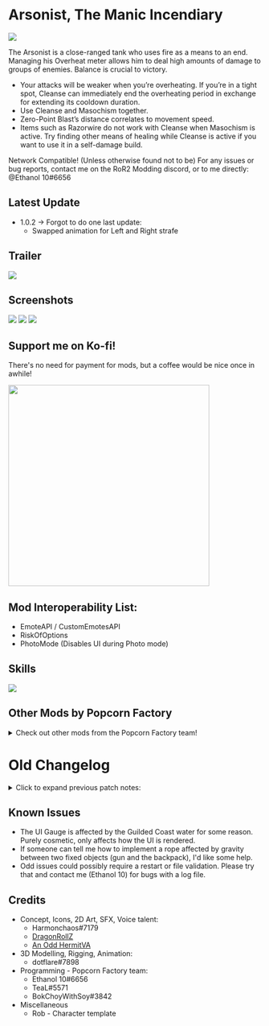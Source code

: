 # Arsonist, The Manic Incendiary

<img src="https://github.com/Popcorn-Factory/Arsonist-RoR2/blob/master/Thunderstorerelease/arsonistpodsmall.gif?raw=true">

The Arsonist is a close-ranged tank who uses fire as a means to an end. Managing his Overheat meter allows him to deal high amounts of damage to groups of enemies. Balance is crucial to victory.

- Your attacks will be weaker when you’re overheating. If you’re in a tight spot, Cleanse can immediately end the overheating period in exchange for extending its cooldown duration.
- Use Cleanse and Masochism together.
- Zero-Point Blast’s distance correlates to movement speed.
- Items such as Razorwire do not work with Cleanse when Masochism is active. Try finding other means of healing while Cleanse is active if you want to use it in a self-damage build.

Network Compatible! (Unless otherwise found not to be)
For any issues or bug reports, contact me on the RoR2 Modding discord, or to me directly: @Ethanol 10#6656

## Latest Update

- 1.0.2 -> Forgot to do one last update:
    - Swapped animation for Left and Right strafe
    
## Trailer
<div>
    <a href="https://www.youtube.com/watch?v=Aez62FNzMTg">
        <img src="https://github.com/Popcorn-Factory/Arsonist-RoR2/blob/master/Thunderstorerelease/arsonistthumbnail.png?raw=true">
    </a>
</div>

## Screenshots
<img src="https://media.discordapp.net/attachments/928130606662049892/1086175951932641340/image.png?width=1280&height=720">
<img src="https://media.discordapp.net/attachments/928130606662049892/1086175952809246760/image.png?width=1280&height=720">
<img src="https://media.discordapp.net/attachments/928130606662049892/1086175953551630357/image.png?width=1280&height=720">

## Support me on Ko-fi! 
There's no need for payment for mods, but a coffee would be nice once in awhile!

<a href="https://ko-fi.com/popcornfactory" target="_blank">
  <img width="400" src="https://cdn.discordapp.com/attachments/928130606662049892/952521134526590996/unknown.png"/>
</a>

## Mod Interoperability List:
- EmoteAPI / CustomEmotesAPI
- RiskOfOptions
- PhotoMode (Disables UI during Photo mode)

## Skills
<img src="https://github.com/Popcorn-Factory/Arsonist-RoR2/blob/master/Thunderstorerelease/arsonistsheet.png?raw=true">

## Other Mods by Popcorn Factory
<details>
<summary>Check out other mods from the Popcorn Factory team!</summary>
<div>
    <a href="https://thunderstore.io/package/PopcornFactory/DarthVaderMod/">
      <img width="130" src="https://user-images.githubusercontent.com/93917577/180753359-4906ca0b-6ce5-4ff7-9962-bdec3329682c.png"/>
      <p>Darth Vader Mod</p>
    </a>
</div>
<div>
    <a href="https://thunderstore.io/package/PopcornFactory/DittoMod/">
        <img src="https://user-images.githubusercontent.com/93917577/168004690-23b6d040-5f89-4b62-916b-c40d774bff02.png"><br>
        <p>DittoMod (TeaL)</p>
    </a>
</div>
<div>
    <a href="https://thunderstore.io/package/PopcornFactory/ShigarakiMod/">
        <img src="https://user-images.githubusercontent.com/93917577/168004591-39480a52-c7fe-4962-997f-cd9460bb4d4a.png"><br>
        <p>ShigarakiMod (TeaL)</p>
    </a>
</div>
<div>
    <a href="https://thunderstore.io/package/TeaL/DekuMod/">
        <img src="https://cdn.discordapp.com/attachments/399901440023330816/960043614036168784/TeaL-DekuMod-3.1.1.png.128x128_q95.png"><br>
        <p>DekuMod (TeaL)</p>
    </a>
</div>
<div>
    <a href="https://thunderstore.io/package/Ethanol10/Ganondorf_Mod/">
        <img src="https://cdn.discordapp.com/attachments/399901440023330816/960043613428011079/Ethanol10-Ganondorf_Mod-2.1.5.png.128x128_q95.png"><br>
        <p>Ganondorf Mod (Ethanol 10)</p>
    </a>
</div>
<div>
    <a href="https://thunderstore.io/package/BokChoyWithSoy/Phoenix_Wright_Mod/">
        <img src="https://cdn.discordapp.com/attachments/399901440023330816/960054458790850570/BokChoyWithSoy-Phoenix_Wright_Mod-1.6.2.png.128x128_q95.png"><br>
        <p>Phoenix Wright Mod (BokChoyWithSoy)</p>
    </a>
</div>
<div>
    <a href="https://thunderstore.io/package/PopcornFactory/Wisp_WarframeSurvivorMod/">
        <img src="https://cdn.discordapp.com/attachments/399901440023330816/960043613692239942/PopcornFactory-Wisp_WarframeSurvivorMod-1.0.2.png.128x128_q95.png"><br>
        <p>Wisp Mod (Popcorn Factory Team)</p>
    </a>
</div>
<div>
    <a href="https://thunderstore.io/package/PopcornFactory/Rimuru_Tempest_Mod/">
        <img src="https://cdn.discordapp.com/attachments/399901440023330816/1086161045283950602/PopcornFactory-Rimuru_Tempest_Mod-0.png"><br>
        <p>Rimuru Tempest Mod (Popcorn Factory Team)</p>
    </a>
</div>
<div>
    <a href="https://thunderstore.io/package/BokChoyWithSoy/Bok_Choy_Items/">
        <img src="https://cdn.discordapp.com/attachments/399901440023330816/1086162390783111198/BokChoyWithSoy-Bok_Choy_Items-1.png"><br>
        <p>Bok Choy Items (BokChoyWithSoy)</p>
    </a>
</div>

</details>

# Old Changelog
<details>
<summary>Click to expand previous patch notes:</summary>

- 1.0.2 -> Forgot to do one last update:
    - Swapped animation for Left and Right strafe
- 1.0.1 -> Changes:
    - New feature:
        - Added a suicide button (Default off, turn on and press 9 in game.)
    - Slight visual/audio changes
        - Heat gauge text now vibrates on overheat.
        - Overheat overlay color changed dependant on Primary selected.
        - Doubled Attenuation range (100 -> 200) on all sounds.
        - Added some Footstep VFX (Still needs work and some sound too) 
    - Bug fixes
        - Changed Flinch animation to Additive instead of Override.
        - Changing Priority on moves so Primary is overrided if Secondary is pressed.
        - Fixing issue where flare tries to apply damage to the already dead body of an enemy causing an NRE.
        - Fixing NRE on Flare shot due to some boilerplate code that adds an effect component when it didn't need one.
    - Balance Changes
        - Health Growth from 15 -> 40 per level
        - Masochism health percentage reduced from 0.05% -> 0.03% of max health per tick.  
        - Masochism buff duration reduced from 8 -> 6.5 seconds
        - Changed Overheat's (Default M1) damage coefficient from 300% -> 350% for non-overheated projectiles.
        - Changed Overdrive's (Alt M1) damage coefficient from 300% -> 200% for non-overheated projectiles.
        - Changed Overdrive's (Alt M1) damage coefficient from 150% -> 80% for overheated projectiles.
        - Changed Overdrive's (Alt M1) base heat cost to fire a projectile from 8 -> 12
- 1.0.0 - Initial Release
 
</details>

## Known Issues
- The UI Gauge is affected by the Guilded Coast water for some reason. Purely cosmetic, only affects how the UI is rendered.
- If someone can tell me how to implement a rope affected by gravity between two fixed objects (gun and the backpack), I'd like some help.
- Odd issues could possibly require a restart or file validation. Please try that and contact me (Ethanol 10) for bugs with a log file.
 
## Credits
- Concept, Icons, 2D Art, SFX, Voice talent:
  - Harmonchaos#7179
  - <a href="https://twitter.com/DragonRoIlZ">DragonRollZ</a>
  - <a href="https://twitter.com/AnOddHermit">An Odd HermitVA</a>
- 3D Modelling, Rigging, Animation:
  - dotflare#7898
- Programming - Popcorn Factory team:
  - Ethanol 10#6656
  - TeaL#5571
  - BokChoyWithSoy#3842
- Miscellaneous
  - Rob - Character template